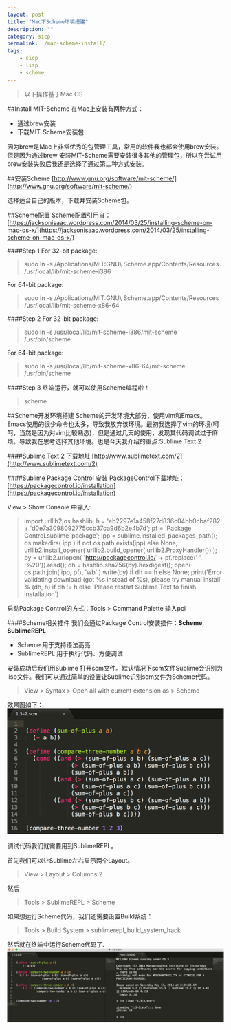 ```yaml
---
layout: post
title: "Mac下Scheme环境搭建"
description: ""
category: sicp
permalink:  /mac-scheme-install/
tags: 
	- sicp 
	- lisp 
	- scheme
---
```



> 以下操作基于Mac OS


##Install MIT-Scheme
在Mac上安装有两种方式：

- 通过brew安装
- 下载MIT-Scheme安装包

因为brew是Mac上非常优秀的包管理工具，常用的软件我也都会使用brew安装。但是因为通过brew 安装MIT-Scheme需要安装很多其他的管理包，所以在尝试用brew安装失败后我还是选择了通过第二种方式安装。


##安装Scheme
[http://www.gnu.org/software/mit-scheme/](http://www.gnu.org/software/mit-scheme/)

选择适合自己的版本，下载并安装Scheme包。


##Scheme配置
Scheme配置引用自：[https://jacksonisaac.wordpress.com/2014/03/25/installing-scheme-on-mac-os-x/](https://jacksonisaac.wordpress.com/2014/03/25/installing-scheme-on-mac-os-x/)

####Step 1
For 32-bit package:
> sudo ln -s /Applications/MIT\:GNU\ Scheme.app/Contents/Resources /usr/local/lib/mit-scheme-i386

For 64-bit package:
> sudo ln -s /Applications/MIT\:GNU\ Scheme.app/Contents/Resources /usr/local/lib/mit-scheme-x86-64

####Step 2
For 32-bit package:
> sudo ln -s /usr/local/lib/mit-scheme-i386/mit-scheme /usr/bin/scheme

For 64-bit package:
> sudo ln -s /usr/local/lib/mit-scheme-x86-64/mit-scheme /usr/bin/scheme

####Step 3
终端运行，就可以使用Scheme编程啦！
> scheme


##Scheme开发环境搭建
Scheme的开发环境大部分，使用vim和Emacs。Emacs使用的很少命令也太多，导致我放弃该环境。最初我选择了vim的环境(呵呵，当然是因为对vim比较熟悉)，但是通过几天的使用，发现其代码调试过于麻烦。导致我在思考选择其他环境。也是今天我介绍的重点:Sublime Text 2

####Sublime Text 2 下载地址
[http://www.sublimetext.com/2](http://www.sublimetext.com/2)

####Sublime Package Control 安装
PackageControl下载地址：[https://packagecontrol.io/installation](https://packagecontrol.io/installation)

 View > Show Console 中输入:

> import urllib2,os,hashlib; h = 'eb2297e1a458f27d836c04bb0cbaf282' + 'd0e7a3098092775ccb37ca9d6b2e4b7d'; pf = 'Package Control.sublime-package'; ipp = sublime.installed_packages_path(); os.makedirs( ipp ) if not os.path.exists(ipp) else None; urllib2.install_opener( urllib2.build_opener( urllib2.ProxyHandler()) ); by = urllib2.urlopen( 'http://packagecontrol.io/' + pf.replace(' ', '%20')).read(); dh = hashlib.sha256(by).hexdigest(); open( os.path.join( ipp, pf), 'wb' ).write(by) if dh == h else None; print('Error validating download (got %s instead of %s), please try manual install' % (dh, h) if dh != h else 'Please restart Sublime Text to finish installation')

启动Package Control的方式：Tools > Command Palette 输入pci

####Scheme相关插件
我们会通过Package Control安装插件：**Scheme**, **SublimeREPL**

- Scheme 用于支持语法高亮
- SublimeREPL 用于执行代码、方便调试

安装成功后我们用Sublime 打开scm文件。默认情况下scm文件Sublime会识别为lisp文件。我们可以通过简单的设置让Sublime识别scm文件为Scheme代码。
> View > Syntax > Open all with current extension as > Scheme

效果图如下：
![spinner1.png](../images/scheme-1.png)

调试代码我们就需要用到SublimeREPL。

首先我们可以让Sublime左右显示两个Layout。
> View > Layout > Columns:2

然后
> Tools > SublimeREPL > Scheme

如果想运行Scheme代码，我们还需要设置Build系统：
> Tools > Build System > sublimerepl_build_system_hack

然后就在终端中运行Scheme代码了.
![spinner1.png](../images/scheme-2.png)